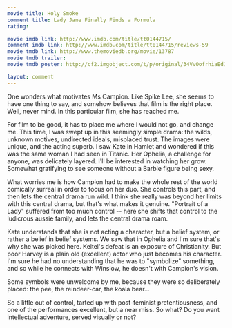 ```yaml
---
movie title: Holy Smoke
comment title: Lady Jane Finally Finds a Formula
rating: 

movie imdb link: http://www.imdb.com/title/tt0144715/
comment imdb link: http://www.imdb.com/title/tt0144715/reviews-59
movie tmdb link: http://www.themoviedb.org/movie/13787
movie tmdb trailer: 
movie tmdb poster: http://cf2.imgobject.com/t/p/original/34VvOofrhiaEdJF4NUVNlsOad90.jpg

layout: comment
---
```


One wonders what motivates Ms Campion. Like Spike Lee, she seems to have one thing to say, and somehow believes that film is the right place. Well, never mind. In this particular film, she has reached me. 

For film to be good, it has to place me where I would not go, and change me. This time, I was swept up in this seemingly simple drama: the wilds, unknown motives, undirected ideals, misplaced trust. The images were unique, and the acting superb. I saw Kate in Hamlet and wondered if this was the same woman I had seen in Titanic. Her Ophelia, a challenge for anyone, was delicately layered. I'll be interested in watching her grow. Somewhat gratifying to see someone without a Barbie figure being sexy.

What worries me is how Campion had to make the whole rest of the world comically surreal in order to focus on her duo. She controls this part, and then lets the central drama run wild. I think she really was beyond her limits with this central drama, but that's what makes it genuine. "Portrait of a Lady" suffered from too much control --  here she shifts that control to the ludicrous aussie family, and lets the central drama roam.

Kate understands that she is not acting a character, but a belief system, or rather a belief in belief systems. We saw that in Ophelia and I'm sure that's why she was picked here. Keitel's defeat is an exposure of Christianity. But poor Harvey is a plain old (excellent) actor who just becomes his character. I'm sure he had no understanding that he was to "symbolize" something, and so while he connects with Winslow, he doesn't with Campion's vision.

Some symbols were unwelcome by me, because they were so deliberately placed: the pee, the reindeer-car, the koala bear...

So a little out of control, tarted up with post-feminist pretentiousness, and one of the performances excellent, but a near miss. So what? Do you want intellectual adventure, served visually or not?